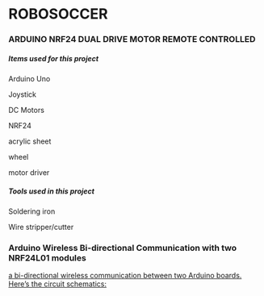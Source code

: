 # ROBOSOCCER

<h3>ARDUINO NRF24 DUAL DRIVE MOTOR REMOTE CONTROLLED</h3>
<h5>Items used for this project</h5>

Arduino Uno

Joystick 

DC Motors

NRF24

acrylic sheet

wheel

motor driver

<h5>Tools used in this project</h5>

Soldering iron

Wire stripper/cutter

<h3>Arduino Wireless Bi-directional Communication with two NRF24L01 modules</h3>
<p><a href="https://howtomechatronics.com/wp-content/uploads/2017/02/Arduino-Wireless-Communication-NRF24L01-Circuit-Schematic-Tutorial.png"> a bi-directional wireless communication between two Arduino boards. Here’s the circuit schematics:</a></p>
